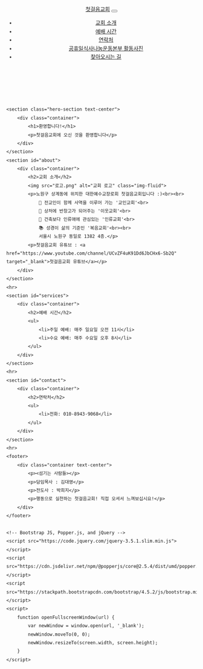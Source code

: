 <!DOCTYPE html>
<html lang="ko">
<head>
    <meta charset="UTF-8">
    <meta http-equiv="X-UA-Compatible" content="IE=edge">
    <meta name="viewport" content="width=device-width, initial-scale=1.0">
    <title>첫걸음교회</title>
    <!-- Bootstrap CSS -->
    <link href="https://stackpath.bootstrapcdn.com/bootstrap/4.5.2/css/bootstrap.min.css" rel="stylesheet">
    <!-- Custom CSS -->
    <link rel="stylesheet" href="styles.css">
    <style>
        body {
            font-family: 'Arial', sans-serif;
            line-height: 1.6;
        }
        .navbar {
            margin-bottom: 20px;
        }
        header, section, footer {
            padding: 40px 0;
        }
        section {
            background-color: #f8f9fa;
            margin-bottom: 20px;
        }
        footer {
            background-color: #343a40;
            color: #ffffff;
            padding: 20px 0;
        }
        .hero-section {
            background: url('hero-image.jpg') no-repeat center center/cover;
            height: 400px;
            display: flex;
            align-items: center;
            justify-content: center;
            color: white;
            text-shadow: 2px 2px 4px rgba(0,0,0,0.5);
        }
        .hero-section h1 {
            font-size: 3rem;
        }
        .hero-section p {
            font-size: 1.5rem;
        }
    </style>
</head>
<body>
    <header>
        <nav class="navbar navbar-expand-lg navbar-dark bg-dark">
            <a class="navbar-brand" href="#">첫걸음교회</a>
            <button class="navbar-toggler" type="button" data-toggle="collapse" data-target="#navbarNav" aria-controls="navbarNav" aria-expanded="false" aria-label="Toggle navigation">
                <span class="navbar-toggler-icon"></span>
            </button>
            <div class="collapse navbar-collapse" id="navbarNav">
                <ul class="navbar-nav ml-auto">
                    <li class="nav-item"><a class="nav-link" href="#about">교회 소개</a></li>
                    <li class="nav-item"><a class="nav-link" href="#services">예배 시간</a></li>
                    <li class="nav-item"><a class="nav-link" href="#contact">연락처</a></li>
                    <li class="nav-item"><a class="nav-link" href="http://127.0.0.1:5500/프로젝트/공휴일식사나눔운동본부%20활동사진.html" target="_blank">공휴일식사나눔운동본부 활동사진</a></li>
                    <li class="nav-item"><a class="nav-link" href="#" onclick="openFullscreenWindow('http://127.0.0.1:5500/프로젝트/찾아오시는%20길.html')">찾아오시는 길</a></li>
                </ul>
            </div>
        </nav>
    </header>

    <section class="hero-section text-center">
        <div class="container">
            <h1>환영합니다!</h1>
            <p>첫걸음교회에 오신 것을 환영합니다</p>
        </div>
    </section>
    <section id="about">
        <div class="container">
            <h2>교회 소개</h2>
            <img src="로고.png" alt="교회 로고" class="img-fluid">
            <p>노원구 상계동에 위치한 대한예수교장로회 첫걸음교회입니다 :)<br><br>
                🙋‍ 전교인이 함께 사역을 이루어 가는 '교인교회'<br>
                👨‍ 상처에 반창고가 되어주는 '이웃교회'<br>
                🧕 건축보다 인류애에 관심있는 '인류교회'<br>
                📚 성경이 삶의 기준인 '복음교회'<br><br>
                서울시 노원구 동일로 1382 4층.</p>
            <p>첫걸음교회 유튜브 : <a href="https://www.youtube.com/channel/UCvZF4uK91Dd6JbCHx6-Sb2Q" target="_blank">첫걸음교회 유튜브</a></p>
        </div>
    </section>
    <hr>
    <section id="services">
        <div class="container">
            <h2>예배 시간</h2>
            <ul>
                <li>주일 예배: 매주 일요일 오전 11시</li>
                <li>수요 예배: 매주 수요일 오후 8시</li>
            </ul>
        </div>
    </section>
    <hr>
    <section id="contact">
        <div class="container">
            <h2>연락처</h2>
            <ul>
                <li>전화: 010-8943-9068</li>
            </ul>
        </div>
    </section>
    <hr>
    <footer>
        <div class="container text-center">
            <p><섬기는 사람들></p>
            <p>담임목사 : 김대영</p>
            <p>전도사 : 박희지</p>
            <p>행동으로 실천하는 첫걸음교회! 직접 오셔서 느껴보십시요!</p>
        </div>
    </footer>

    <!-- Bootstrap JS, Popper.js, and jQuery -->
    <script src="https://code.jquery.com/jquery-3.5.1.slim.min.js"></script>
    <script src="https://cdn.jsdelivr.net/npm/@popperjs/core@2.5.4/dist/umd/popper.min.js"></script>
    <script src="https://stackpath.bootstrapcdn.com/bootstrap/4.5.2/js/bootstrap.min.js"></script>
    <script>
        function openFullscreenWindow(url) {
            var newWindow = window.open(url, '_blank');
            newWindow.moveTo(0, 0);
            newWindow.resizeTo(screen.width, screen.height);
        }
    </script>
</body>
</html>
